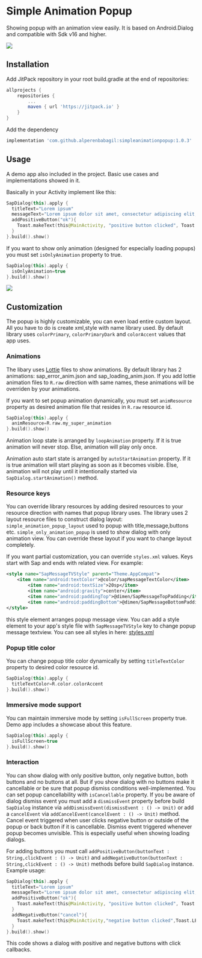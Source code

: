 # Simple Animation Popup
Showing popup with an animation view easily. It is based on Android.Dialog and compatible with Sdk v16 and higher.

![](https://media.giphy.com/media/VcxL0025VcDPVpLWsQ/giphy.gif)

## Installation
Add JitPack repository in your root build.gradle at the end of repositories:
```gradle
allprojects {
	repositories {
		...
		maven { url 'https://jitpack.io' }
	}
}
```
Add the dependency
```gradle
implementation 'com.github.alperenbabagil:simpleanimationpopup:1.0.3'
```

## Usage
A demo app also included in the project. Basic use cases and implementations showed in it.

Basically in your Activity implement like this:
```kotlin
SapDialog(this).apply {
  titleText="Lorem ipsum"
  messageText="Lorem ipsum dolor sit amet, consectetur adipiscing elit, sed do eiusmod"
  addPositiveButton("ok"){
    Toast.makeText(this@MainActivity, "positive button clicked", Toast.LENGTH_SHORT).show()
  }
}.build().show()
```

If you want to show only animation (designed for especially loading popups) you must set `isOnlyAnimation` property to true.
```kotlin
SapDialog(this).apply {
  isOnlyAnimation=true
}.build().show()
```
![](https://media.giphy.com/media/eGsR8bv3VNM40iKYK7/giphy.gif)

## Customization
The popup is highly customizable, you can even load entire custom layout. All you have to do is create xml,style with name library used. By default library uses `colorPrimary`, `colorPrimaryDark` and `colorAccent` values that app uses.

### Animations
The libary uses [Lottie](https://lottiefiles.com/) files to show animations. By default library has 2 animations: sap_error_anim.json and sap_loading_anim.json. If you add lottie animation files to `R.raw` direction with same names, these animations will be overriden by your animations. 

If you want to set popup animation dynamically, you must set `animResource` property as desired animation file that resides in `R.raw` resource id.  
```kotlin
SapDialog(this).apply {
  animResource=R.raw.my_super_animation
}.build().show()
```
Animation loop state is arranged by `loopAnimation` property. If it is true animation will never stop. Else, animation will play only once.

Animation auto start state is arranged by `autoStartAnimation` property. If it is true animation will start playing as soon as it becomes visible. Else, animation will not play until it intentionally started via `SapDialog.startAnimation()` method.

### Resource keys
You can override library resources by adding desired resources to your resource direction with names that popup library uses.
The library uses 2 layout resource files to construct dialog layout: `simple_animation_popup_layout` used to popup with title,message,buttons etc. `simple_only_animation_popup` is used to show dialog with only animation view. You can override these layout if you want to change layout completely.

If you want partial customization, you can override `styles.xml` values. Keys start with Sap and ends with related view. For example:
```xml
<style name="SapMessageTVStyle" parent="Theme.AppCompat">
	<item name="android:textColor">@color/sapMessageTextColor</item>
        <item name="android:textSize">20sp</item>
        <item name="android:gravity">center</item>
        <item name="android:paddingTop">@dimen/SapMessageTopPadding</item>
        <item name="android:paddingBottom">@dimen/SapMessageBottomPadding</item>
</style>
```
this style element arranges popup message view. You can add a style element to your app's style file with `SapMessageTVStyle` key to change popup message textview. You can see all styles in here: [styles.xml](https://github.com/alperenbabagil/simpleanimationpopup/blob/master/simpleanimationpopuplibrary/src/main/res/values/styles.xml)

### Popup title color
You can change popup title color dynamically by setting `titleTextColor` property to desired color resource id.
```kotlin
SapDialog(this).apply {
  titleTextColor=R.color.colorAccent
}.build().show()
```

### Immersive mode support
You can maintain immersive mode by setting `isFullScreen` property true. Demo app includes a showcase about this feature.
```kotlin
SapDialog(this).apply {
  isFullScreen=true
}.build().show()
```

### Interaction

You can show dialog with only positive button, only negative button, both buttons and no buttons at all. But if you show dialog  with no buttons make it cancellable or be sure that popup dismiss conditions well-implemented. You can set popup cancellability with `isCancellable` property. If you be aware of dialog dismiss event you must add a `dismissEvent` property before build `SapDialog` instance via `addDismissEvent(dismissEvent : () -> Unit)` or add a `cancelEvent` via `addCancelEvent(cancelEvent : () -> Unit)` method. Cancel event triggered when user clicks negative button or outside of the popup or back button if it is cancellable. Dismiss event triggered whenever popup becomes unvisible. This is especially useful when showing loading dialogs.

For adding buttons you must call `addPositiveButton(buttonText : String,clickEvent : () -> Unit)` and `addNegativeButton(buttonText : String,clickEvent : () -> Unit)` methods before build `SapDialog` instance. Example usage:

```kotlin
SapDialog(this).apply {
  titleText="Lorem ipsum"
  messageText="Lorem ipsum dolor sit amet, consectetur adipiscing elit, sed do eiusmod"
  addPositiveButton("ok"){
    Toast.makeText(this@MainActivity, "positive button clicked", Toast.LENGTH_SHORT).show()
  }
  addNegativeButton("cancel"){
    Toast.makeText(this@MainActivity,"negative button clicked",Toast.LENGTH_SHORT).show()
  }
}.build().show()
```

This code shows a dialog with positive and negative buttons with click callbacks. 


		    
		    



